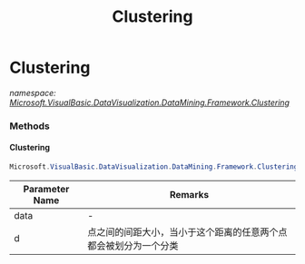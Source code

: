 ﻿---
title: Clustering
---

# Clustering
_namespace: [Microsoft.VisualBasic.DataVisualization.DataMining.Framework.Clustering](N-Microsoft.VisualBasic.DataVisualization.DataMining.Framework.Clustering.html)_



### Methods

#### Clustering
```csharp
Microsoft.VisualBasic.DataVisualization.DataMining.Framework.Clustering.Clustering.Clustering(System.Collections.Generic.IEnumerable{System.Double},System.Double)
```


|Parameter Name|Remarks|
|--------------|-------|
|data|-|
|d|点之间的间距大小，当小于这个距离的任意两个点都会被划分为一个分类|





